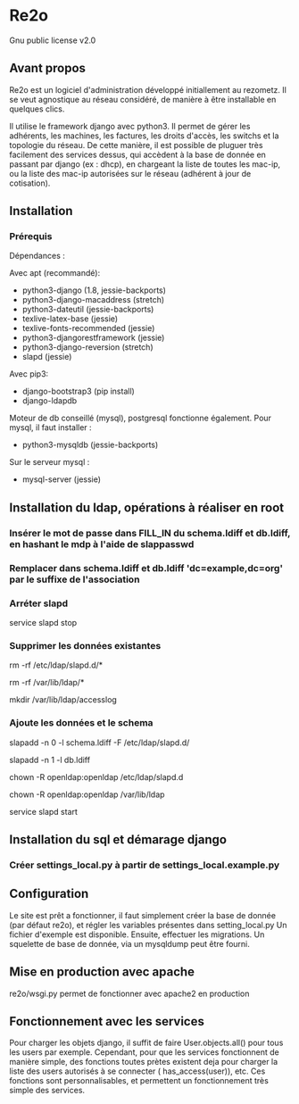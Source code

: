 # Re2o

Gnu public license v2.0

## Avant propos 

Re2o est un logiciel d'administration développé initiallement au rezometz. Il se veut agnostique au réseau considéré, de manière à être installable en quelques clics.

Il utilise le framework django avec python3. Il permet de gérer les adhérents, les machines, les factures, les droits d'accès, les switchs et la topologie du réseau.
De cette manière, il est possible de pluguer très facilement des services dessus, qui accèdent à la base de donnée en passant par django (ex : dhcp), en chargeant la liste de toutes les mac-ip, ou la liste des mac-ip autorisées sur le réseau (adhérent à jour de cotisation).

## Installation

### Prérequis

Dépendances :

Avec apt (recommandé):
 * python3-django (1.8, jessie-backports)
 * python3-django-macaddress (stretch)
 * python3-dateutil (jessie-backports)
 * texlive-latex-base (jessie)
 * texlive-fonts-recommended (jessie)
 * python3-djangorestframework (jessie)
 * python3-django-reversion (stretch)
 * slapd (jessie)

Avec pip3:
 * django-bootstrap3 (pip install)
 * django-ldapdb

Moteur de db conseillé (mysql), postgresql fonctionne également.
Pour mysql, il faut installer :

 * python3-mysqldb (jessie-backports)

Sur le serveur mysql :
 * mysql-server (jessie)

## Installation du ldap, opérations à réaliser en root

### Insérer le mot de passe dans FILL_IN du schema.ldiff et db.ldiff, en hashant le mdp à l'aide de slappasswd

### Remplacer dans schema.ldiff et db.ldiff 'dc=example,dc=org' par le suffixe de l'association

### Arréter slapd

service slapd stop

### Supprimer les données existantes

rm -rf /etc/ldap/slapd.d/*

rm -rf /var/lib/ldap/*

mkdir /var/lib/ldap/accesslog

### Ajoute les données et le schema

slapadd -n 0 -l schema.ldiff -F /etc/ldap/slapd.d/

slapadd -n 1 -l db.ldiff

chown -R openldap:openldap /etc/ldap/slapd.d

chown -R openldap:openldap /var/lib/ldap

service slapd start

## Installation du sql et démarage django

### Créer settings_local.py à partir de settings_local.example.py

## Configuration 

Le site est prêt a fonctionner, il faut simplement créer la base de donnée (par défaut re2o), et régler les variables présentes dans setting_local.py
Un fichier d'exemple est disponible.
Ensuite, effectuer les migrations. Un squelette de base de donnée, via un mysqldump peut être fourni.

## Mise en production avec apache

re2o/wsgi.py permet de fonctionner avec apache2 en production

## Fonctionnement avec les services

Pour charger les objets django, il suffit de faire User.objects.all() pour tous les users par exemple. 
Cependant, pour que les services fonctionnent de manière simple, des fonctions toutes prètes existent deja pour charger la liste des users autorisés à se connecter ( has_access(user)), etc. Ces fonctions sont personnalisables, et permettent un fonctionnement très simple des services.
